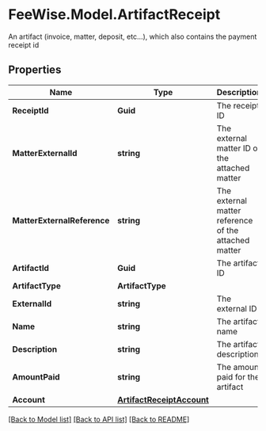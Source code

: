 # FeeWise.Model.ArtifactReceipt
An artifact (invoice, matter, deposit, etc...), which also contains the payment receipt id

## Properties

Name | Type | Description | Notes
------------ | ------------- | ------------- | -------------
**ReceiptId** | **Guid** | The receipt ID | 
**MatterExternalId** | **string** | The external matter ID of the attached matter | [optional] 
**MatterExternalReference** | **string** | The external matter reference of the attached matter | [optional] 
**ArtifactId** | **Guid** | The artifact ID | 
**ArtifactType** | **ArtifactType** |  | 
**ExternalId** | **string** | The external ID | 
**Name** | **string** | The artifact name | 
**Description** | **string** | The artifact description | [optional] 
**AmountPaid** | **string** | The amount paid for the artifact | 
**Account** | [**ArtifactReceiptAccount**](ArtifactReceiptAccount.md) |  | 

[[Back to Model list]](../README.md#documentation-for-models) [[Back to API list]](../README.md#documentation-for-api-endpoints) [[Back to README]](../README.md)

